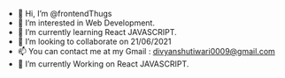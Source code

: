 - 👋 Hi, I’m @frontendThugs
- 👀 I’m interested in Web Development.
- 🌱 I’m currently learning React JAVASCRIPT.
- 💞️ I’m looking to collaborate on 21/06/2021
- 📫 You can contact me at my Gmail : divyanshutiwari0009@gmail.com 
-  🌱 I’m currently Working on React JAVASCRIPT.

<!---
frontendThugs/frontendThugs is a ✨ special ✨ repository because its `README.md` (this file) appears on your GitHub profile.
You can click the Preview link to take a look at your changes.
--->
